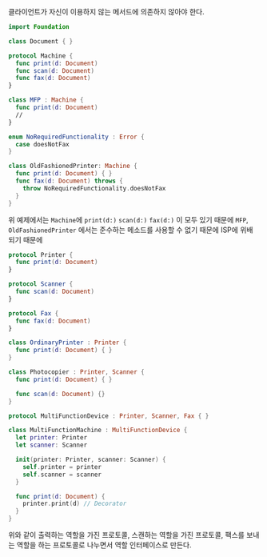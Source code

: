 클라이언트가 자신이 이용하지 않는 메서드에 의존하지 않아야 한다.

```swift
import Foundation

class Document { }

protocol Machine {
  func print(d: Document)
  func scan(d: Document)
  func fax(d: Document)
}

class MFP : Machine {
  func print(d: Document)
  //
}

enum NoRequiredFunctionality : Error {
  case doesNotFax
}

class OldFashionedPrinter: Machine {
  func print(d: Document) { }
  func fax(d: Document) throws {
    throw NoRequiredFunctionality.doesNotFax
  }
}
```

위 예제에서는 `Machine`에 `print(d:)` `scan(d:)` `fax(d:)` 이 모두 있기 때문에 `MFP`, `OldFashionedPrinter` 에서는 준수하는 메소드를 사용할 수 없기 때문에 ISP에 위배 되기 때문에

```swift
protocol Printer {
  func print(d: Document)
}

protocol Scanner {
  func scan(d: Document)
}

protocol Fax {
  func fax(d: Document)
}

class OrdinaryPrinter : Printer {
  func print(d: Document) { }
}

class Photocopier : Printer, Scanner {
  func print(d: Document) { }

  func scan(d: Document) {}
}

protocol MultiFunctionDevice : Printer, Scanner, Fax { }

class MultiFunctionMachine : MultiFunctionDevice {
  let printer: Printer
  let scanner: Scanner

  init(printer: Printer, scanner: Scanner) {
    self.printer = printer
    self.scanner = scanner
  }

  func print(d: Document) {
    printer.print(d) // Decorator
  }
}
```

위와 같이 출력하는 역할을 가진 프로토콜, 스캔하는 역할을 가진 프로토콜, 팩스를 보내는 역할을 하는 프로토콜로 나누면서 역할 인터페이스로 만든다.